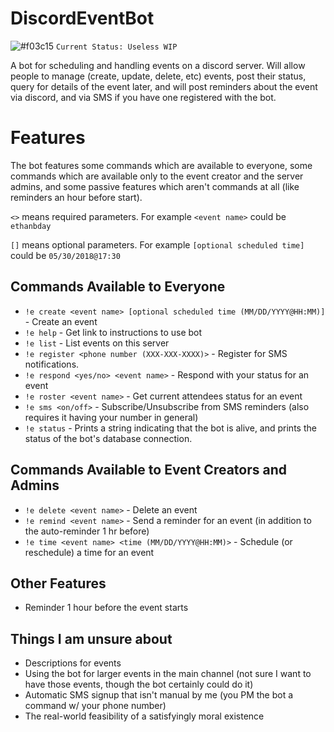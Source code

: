 # DiscordEventBot
![#f03c15](https://placehold.it/15/f03c15/000000?text=+) `Current Status: Useless WIP`

A bot for scheduling and handling events on a discord server. Will allow people to manage (create, update, delete, etc) events, post their status, query for details of the event later, and will post reminders about the event via discord, and via SMS if you have one registered with the bot.

# Features
The bot features some commands which are available to everyone, some commands which are available only to the event creator and the server admins, and some passive features which aren't commands at all (like reminders an hour before start).

`<>` means required parameters. For example `<event name>` could be `ethanbday`

`[]` means optional parameters. For example `[optional scheduled time]` could be `05/30/2018@17:30`

## Commands Available to Everyone
- `!e create <event name> [optional scheduled time (MM/DD/YYYY@HH:MM)]` - Create an event
- `!e help` - Get link to instructions to use bot
- `!e list` - List events on this server
- `!e register <phone number (XXX-XXX-XXXX)>` - Register for SMS notifications.
- `!e respond <yes/no> <event name>` - Respond with your status for an event
- `!e roster <event name>` - Get current attendees status for an event
- `!e sms <on/off>` - Subscribe/Unsubscribe from SMS reminders (also requires it having your number in general)
- `!e status` - Prints a string indicating that the bot is alive, and prints the status of the bot's database connection.

## Commands Available to Event Creators and Admins
- `!e delete <event name>` - Delete an event
- `!e remind <event name>` - Send a reminder for an event (in addition to the auto-reminder 1 hr before)
- `!e time <event name> <time (MM/DD/YYYY@HH:MM)>` - Schedule (or reschedule) a time for an event

## Other Features
- Reminder 1 hour before the event starts

## Things I am unsure about
- Descriptions for events
- Using the bot for larger events in the main channel (not sure I want to have those events, though the bot certainly could do it)
- Automatic SMS signup that isn't manual by me (you PM the bot a command w/ your phone number)
- The real-world feasibility of a satisfyingly moral existence

